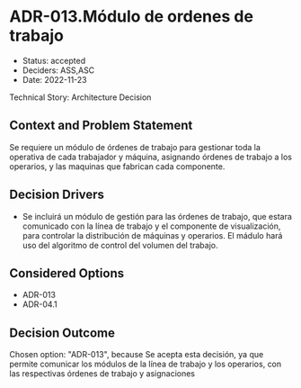 # ADR-013.Módulo de ordenes de trabajo

* Status: accepted
* Deciders: ASS,ASC
* Date: 2022-11-23

Technical Story: Architecture Decision

## Context and Problem Statement

Se requiere un módulo de órdenes de trabajo para gestionar toda la operativa de cada trabajador y máquina, asignando órdenes de trabajo a los operarios, y las maquinas que fabrican cada componente.

## Decision Drivers

* Se incluirá un módulo de gestión para las órdenes de trabajo, que estara comunicado con la línea de trabajo y el componente de visualización, para controlar la distribución de máquinas y operarios. El mádulo hará uso del algoritmo de control del volumen del trabajo.

## Considered Options

* ADR-013
* ADR-04.1

## Decision Outcome

Chosen option: "ADR-013", because Se acepta esta decisión, ya que permite comunicar los módulos de la línea de trabajo y los operarios, con las respectivas órdenes de trabajo y asignaciones
